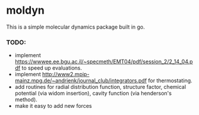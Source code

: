 # moldyn

This is a simple molecular dynamics package built in go.

### TODO:
* implement https://wwwee.ee.bgu.ac.il/~specmeth/EMT04/pdf/session_2/2_14_04.pdf to speed up evaluations.
* implement http://www2.mpip-mainz.mpg.de/~andrienk/journal_club/integrators.pdf for thermostating.
* add routines for radial distribution function, structure factor, chemical potential (via widom insertion), cavity function (via henderson's method).
* make it easy to add new forces

